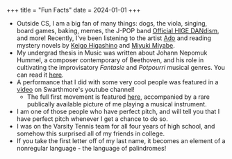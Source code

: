+++
title = "Fun Facts"
date = 2024-01-01
+++

- Outside CS, I am a big fan of many things: dogs, the viola, singing,
               board games, baking, memes, the J-POP band [Official
               HIGE DANdism]("https://higedan.com/"), and more!
               Recently, I've been listening to the artist [Ado](
               "https://www.universal-music.co.jp/ado/") and reading
               mystery novels by [Keigo
               Higashino]("https://www.goodreads.com/author/show/117366.Keigo_Higashino")
               and [Miyuki
               Miyabe]("https://en.wikipedia.org/wiki/Miyuki_Miyabe").
- My undergrad thesis in Music was written about Johann Nepomuk Hummel,
  a composer contemporary of Beethoven, and his role in cultivating the
  improvisatory *Fantasie* and *Potpourri* musical genres.
               You can read it [here]("/files/music_senior_comp.pdf").
- A performance that I did with some very cool people was featured in a [video](https://www.youtube.com/watch?v=Jnkqcm0uvWE) on Swarthmore's youtube channel!
  - The full first movement is featured [here](https://www.swarthmore.edu/living-liberal-arts/fetter-chamber-music-concert), accompanied by a rare publically available picture of me playing a musical instrument.
- I am one of those people who have perfect pitch, and will tell you that I have perfect pitch whenever I get a chance to do so.
- I was on the Varsity Tennis team for all four years of high school, and somehow this surprised all of my friends in college.
- If you take the first letter off of my last name, it becomes an element of a nonregular language - the language of palindromes!
